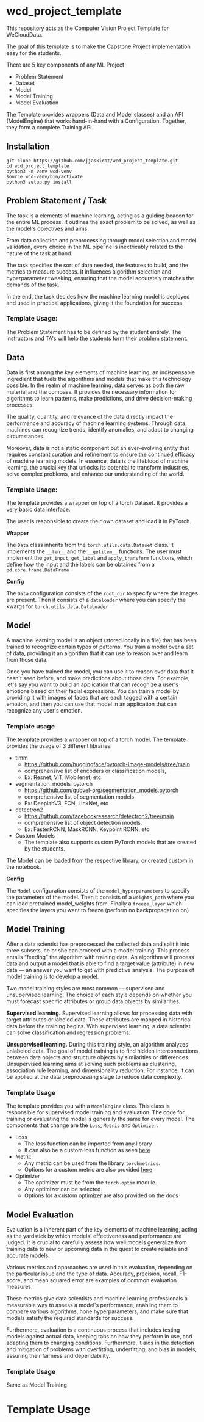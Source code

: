 # wcd_project_template
This repository acts as the Computer Vision Project Template for WeCloudData.

The goal of this template is to make the Capstone Project implementation easy for the students. 

There are 5 key components of any ML Project
- Problem Statement
- Dataset
- Model
- Model Training
- Model Evaluation

The Template provides wrappers (Data and Model classes) and an API (ModelEngine) that works hand-in-hand with a Configuration. Together, they form a complete Training API.

## Installation
```
git clone https://github.com/jjaskirat/wcd_project_template.git
cd wcd_project_template
python3 -m venv wcd-venv
source wcd-venv/bin/activate
python3 setup.py install
```

## Problem Statement / Task
The task is a elements of machine learning, acting as a guiding beacon for the entire ML process. It outlines the exact problem to be solved, as well as the model's objectives and aims. 

From data collection and preprocessing through model selection and model validation, every choice in the ML pipeline is inextricably related to the nature of the task at hand. 

The task specifies the sort of data needed, the features to build, and the metrics to measure success. It influences algorithm selection and hyperparameter tweaking, ensuring that the model accurately matches the demands of the task. 

In the end, the task decides how the machine learning model is deployed and used in practical applications, giving it the foundation for success.

### Template Usage:
The Problem Statement has to be defined by the student entirely. The instructors and TA's will help the students form their problem statement.

## Data
Data is first among the key elements of machine learning, an indispensable ingredient that fuels the algorithms and models that make this technology possible. In the realm of machine learning, data serves as both the raw material and the compass. It provides the necessary information for algorithms to learn patterns, make predictions, and drive decision-making processes. 

The quality, quantity, and relevance of the data directly impact the performance and accuracy of machine learning systems. Through data, machines can recognize trends, identify anomalies, and adapt to changing circumstances. 

Moreover, data is not a static component but an ever-evolving entity that requires constant curation and refinement to ensure the continued efficacy of machine learning models. In essence, data is the lifeblood of machine learning, the crucial key that unlocks its potential to transform industries, solve complex problems, and enhance our understanding of the world.

### Template Usage:
The template provides a wrapper on top of a torch Dataset. It provides a very basic data interface.

The user is responsible to create their own dataset and load it in PyTorch.

**Wrapper**

The `Data` class inherits from the `torch.utils.data.Dataset` class. It implements the `__len__` and the `__getitem__` functions. The user must implement the `get_input`, `get_label` and `apply_transform` functions, which define how the input and the labels can be obtained from a `pd.core.frame.DataFrame`

**Config**

The `Data` configuration consists of the `root_dir` to specify where the images are present. Then it consists of a `dataloader` where you can specify the kwargs for `torch.utils.data.DataLoader`

## Model
A machine learning model is an object (stored locally in a file) that has been trained to recognize certain types of patterns. You train a model over a set of data, providing it an algorithm that it can use to reason over and learn from those data.

Once you have trained the model, you can use it to reason over data that it hasn't seen before, and make predictions about those data. For example, let's say you want to build an application that can recognize a user's emotions based on their facial expressions. You can train a model by providing it with images of faces that are each tagged with a certain emotion, and then you can use that model in an application that can recognize any user's emotion.

### Template usage
The template provides a wrapper on top of a torch model. The template provides the usage of 3 different libraries: 
- timm
    - https://github.com/huggingface/pytorch-image-models/tree/main
    - comprehensive list of encoders or classification models,
    - Ex: Resnet, ViT, Mobilenet, etc
- segmentation_models_pytorch 
    - https://github.com/qubvel-org/segmentation_models.pytorch
    - comprehensive list of segmentation models
    - Ex: DeeplabV3, FCN, LinkNet, etc
- detectron2
    - https://github.com/facebookresearch/detectron2/tree/main
    - comprehensive list of object detection models.
    - Ex: FasterRCNN, MaskRCNN, Keypoint RCNN, etc
- Custom Models
    - The template also supports custom PyTorch models that are created by the students.

The Model can be loaded from the respective library, or created custom in the notebook.

**Config**

The `Model` configuration consists of the `model_hyperparameters` to specify the parameters of the model. Then it consists of a `weights_path` where you can load pretrained model_weights from. Finally a `freeze_layer` which specifies the layers you want to freeze (perform no backpropagation on)

## Model Training
After a data scientist has preprocessed the collected data and split it into three subsets, he or she can proceed with a model training. This process entails “feeding” the algorithm with training data. An algorithm will process data and output a model that is able to find a target value (attribute) in new data — an answer you want to get with predictive analysis. The purpose of model training is to develop a model.

Two model training styles are most common — supervised and unsupervised learning. The choice of each style depends on whether you must forecast specific attributes or group data objects by similarities.

**Supervised learning.** Supervised learning allows for processing data with target attributes or labeled data. These attributes are mapped in historical data before the training begins. With supervised learning, a data scientist can solve classification and regression problems.

**Unsupervised learning.** During this training style, an algorithm analyzes unlabeled data. The goal of model training is to find hidden interconnections between data objects and structure objects by similarities or differences. Unsupervised learning aims at solving such problems as clustering, association rule learning, and dimensionality reduction. For instance, it can be applied at the data preprocessing stage to reduce data complexity.

### Template Usage
The template provides you with a `ModelEngine` class. This class is responsible for supervised model training and evaluation. The code for training or evaluating the model is generally the same for every model. The components that change are the `Loss`, `Metric` and `Optimizer`.
- Loss
    - The loss function can be imported from any library
    - It can also be a custom loss function as seen [here](https://discuss.pytorch.org/t/custom-loss-functions/29387/2)
- Metric
    - Any metric can be used from the library `torchmetrics`.
    - Options for a custom metric are also provided [here](https://lightning.ai/docs/torchmetrics/stable/pages/implement.html)
- Optimizer
    - The optimizer must be from the `torch.optim` module.
    - Any optimizer can be selected
    - Options for a custom optimizer are also provided on the docs

## Model Evaluation
Evaluation is a inherent part of the key elements of machine learning, acting as the yardstick by which models' effectiveness and performance are judged. It is crucial to carefully assess how well models generalize from training data to new or upcoming data in the quest to create reliable and accurate models. 

Various metrics and approaches are used in this evaluation, depending on the particular issue and the type of data. Accuracy, precision, recall, F1-score, and mean squared error are examples of common evaluation measures. 

These metrics give data scientists and machine learning professionals a measurable way to assess a model's performance, enabling them to compare various algorithms, hone hyperparameters, and make sure that models satisfy the required standards for success.

Furthermore, evaluation is a continuous process that includes testing models against actual data, keeping tabs on how they perform in use, and adapting them to changing conditions. Furthermore, it aids in the detection and mitigation of problems with overfitting, underfitting, and bias in models, assuring their fairness and dependability.

### Template Usage
Same as Model Training


# Template Usage


